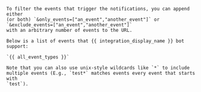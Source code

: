     To filter the events that trigger the notifications, you can append either
    (or both) `&only_events=["an_event","another_event"]` or
    `&exclude_events=["an_event","another_event"]`
    with an arbitrary number of events to the URL.

    Below is a list of events that {{ integration_display_name }} bot support:

    `{{ all_event_types }}`

    Note that you can also use unix-style wildcards like `*` to include
    multiple events (E.g., `test*` matches events every event that starts with
    `test`).
